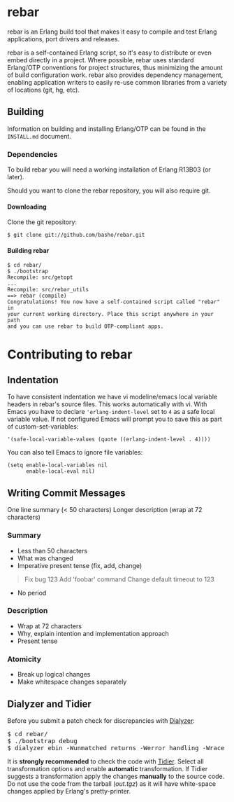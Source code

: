 rebar
=====

rebar is an Erlang build tool that makes it easy to compile and
test Erlang applications, port drivers and releases.

rebar is a self-contained Erlang script, so it's easy to distribute or even
embed directly in a project. Where possible, rebar uses standard Erlang/OTP
conventions for project structures, thus minimizing the amount of build
configuration work. rebar also provides dependency management, enabling
application writers to easily re-use common libraries from a variety of
locations (git, hg, etc).

Building
--------

Information on building and installing Erlang/OTP can be found
in the `INSTALL.md` document.

### Dependencies

To build rebar you will need a working installation of Erlang R13B03 (or
later).

Should you want to clone the rebar repository, you will also require git.

#### Downloading

Clone the git repository:

    $ git clone git://github.com/basho/rebar.git

#### Building rebar

    $ cd rebar/
    $ ./bootstrap
    Recompile: src/getopt
    ...
    Recompile: src/rebar_utils
    ==> rebar (compile)
    Congratulations! You now have a self-contained script called "rebar" in
    your current working directory. Place this script anywhere in your path
    and you can use rebar to build OTP-compliant apps.


Contributing to rebar
=====================

Indentation
-----------

To have consistent indentation we have vi modeline/emacs local variable
headers in rebar's source files. This works automatically with vi.
With Emacs you have to declare <code>'erlang-indent-level</code>
set to <code>4</code>
as a safe local variable value. If not configured Emacs will prompt
you to save this as part of custom-set-variables:

    '(safe-local-variable-values (quote ((erlang-indent-level . 4))))
You can also tell Emacs to ignore file variables:

    (setq enable-local-variables nil
          enable-local-eval nil)


Writing Commit Messages
-----------------------

One line summary (< 50 characters)
Longer description (wrap at 72 characters)

### Summary

* Less than 50 characters
* What was changed
* Imperative present tense (fix, add, change)
> Fix bug 123
> Add 'foobar' command
> Change default timeout to 123
* No period

### Description

* Wrap at 72 characters
* Why, explain intention and implementation approach
* Present tense

### Atomicity

* Break up logical changes
* Make whitespace changes separately

Dialyzer and Tidier
-------------------

Before you submit a patch check for discrepancies with
[Dialyzer](http://www.erlang.org/doc/man/dialyzer.html):

<pre>
$ cd rebar/
$ ./bootstrap debug
$ dialyzer ebin -Wunmatched_returns -Werror_handling -Wrace_conditions -Wunderspecs
</pre>

It is **strongly recommended** to check the code with
[Tidier](http://tidier.softlab.ntua.gr:20000/tidier/getstarted).
Select all transformation options and enable **automatic**
transformation.
If Tidier suggests a transformation apply the changes **manually**
to the source code.
Do not use the code from the tarball (*out.tgz*) as it will have
white-space changes
applied by Erlang's pretty-printer.
